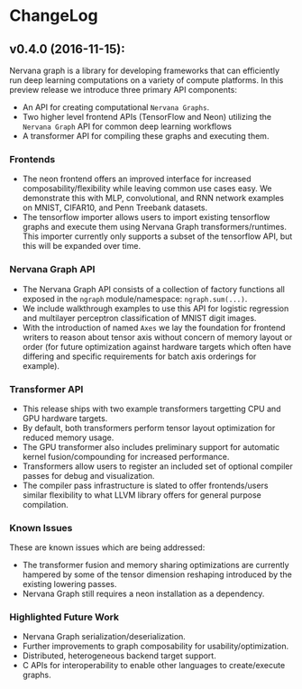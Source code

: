 # ChangeLog

## v0.4.0 (2016-11-15):

Nervana graph is a library for developing frameworks that can efficiently run deep learning computations on a variety of compute platforms. In this preview release we introduce three primary API components:
- An API for creating computational `Nervana Graphs`.
- Two higher level frontend APIs (TensorFlow and Neon) utilizing the `Nervana Graph` API for common deep learning workflows
- A transformer API for compiling these graphs and executing them.

### Frontends
- The neon frontend offers an improved interface for increased composability/flexibility while leaving common use cases easy. We demonstrate this with MLP, convolutional, and RNN network examples on MNIST, CIFAR10, and Penn Treebank datasets.
- The tensorflow importer allows users to import existing tensorflow graphs and execute them using Nervana Graph transformers/runtimes. This importer currently only supports a subset of the tensorflow API, but this will be expanded over time.

### Nervana Graph API
- The Nervana Graph API consists of a collection of factory functions all exposed in the `ngraph` module/namespace: `ngraph.sum(...)`.
- We include walkthrough examples to use this API for logistic regression and multilayer perceptron classification of MNIST digit images.
- With the introduction of named `Axes` we lay the foundation for frontend writers to reason about tensor axis without concern of memory layout or order (for future optimization against hardware targets which often have differing and specific requirements for batch axis orderings for example).

### Transformer API
- This release ships with two example transformers targetting CPU and GPU hardware targets. 
- By default, both transformers perform tensor layout optimization for reduced memory usage.
- The GPU transformer also includes preliminary support for automatic kernel fusion/compounding for increased performance.
- Transformers allow users to register an included set of optional compiler passes for debug and visualization.
- The compiler pass infrastructure is slated to offer frontends/users similar flexibility to  what LLVM library offers for general purpose compilation.

### Known Issues
These are known issues which are being addressed:

- The transformer fusion and memory sharing optimizations are currently hampered by some of the tensor dimension reshaping introduced by the existing lowering passes.
- Nervana Graph still requires a neon installation as a dependency.

### Highlighted Future Work
- Nervana Graph serialization/deserialization.
- Further improvements to graph composability for usability/optimization.
- Distributed, heterogeneous backend target support.
- C APIs for interoperability to enable other languages to create/execute graphs.
